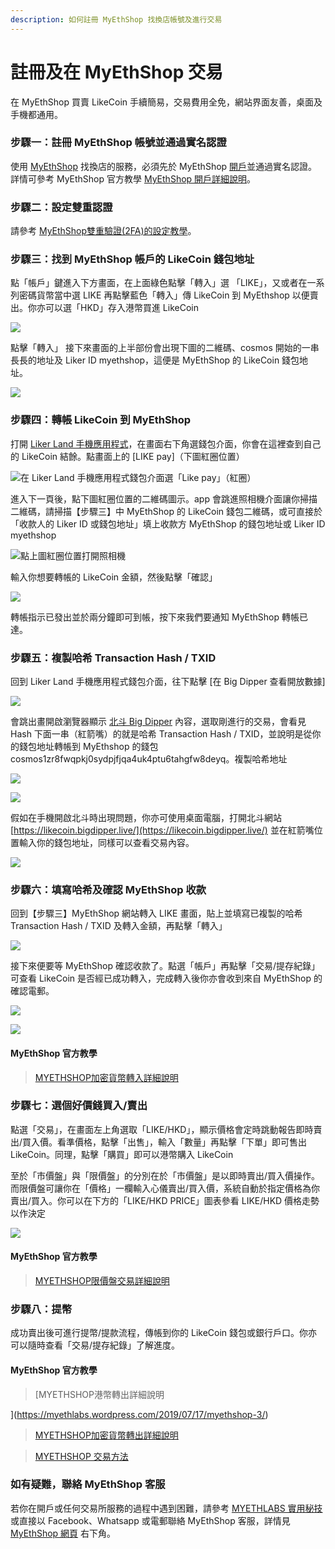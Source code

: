 ```yaml
---
description: 如何註冊 MyEthShop 找換店帳號及進行交易
---
```


# 註冊及在 MyEthShop 交易

在  MyEthShop 買賣 LikeCoin 手續簡易，交易費用全免，網站界面友善，桌面及手機都通用。

### 步驟一：註冊 MyEthShop 帳號並通過實名認證

使用 [MyEthShop](https://www.myethshop.com/) 找換店的服務，必須先於 MyEthShop [開戶](https://www.myethshop.com/register)並通過實名認證。詳情可參考 MyEthShop 官方教學 [MyEthShop 開戶詳細說明](https://myethlabs.wordpress.com/2019/07/12/myethshop%e9%96%8b%e6%88%b6%e8%a9%b3%e7%b4%b0%e8%aa%aa%e6%98%8e/)。

### 步驟二：設定雙重認證

請參考 [MyEthShop雙重驗證\(2FA\)的設定教學](https://myethlabs.wordpress.com/2019/01/24/myethshop%e9%9b%99%e9%87%8d%e9%a9%97%e8%ad%892fa%e7%9a%84%e8%a8%ad%e5%ae%9a%e6%95%99%e5%ad%b8/)。

### 步驟三：找到 MyEthShop 帳戶的 LikeCoin 錢包地址

點「帳戶」鍵進入下方畫面，在上面綠色點擊「轉入」選 「LIKE」，又或者在一系列密碼貨幣當中選 LIKE 再點擊藍色「轉入」傳 LikeCoin 到 MyEthshop 以便賣出。你亦可以選「HKD」存入港幣買進 LikeCoin

![](../../.gitbook/assets/myethshop-01.png)

點擊「轉入」 接下來畫面的上半部份會出現下圖的二維碼、cosmos 開始的一串長長的地址及 Liker ID myethshop，這便是 MyEthShop 的 LikeCoin 錢包地址。

![](../../.gitbook/assets/myethshop-02.png)

### 步驟四：轉帳 LikeCoin 到 MyEthShop

打開 [Liker Land 手機應用程式](https://liker.land/getapp)，在畫面右下角選錢包介面，你會在這裡查到自己的 LikeCoin 結餘。點畫面上的 \[LIKE pay\]（下圖紅圈位置）

![&#x5728; Liker Land &#x624B;&#x6A5F;&#x61C9;&#x7528;&#x7A0B;&#x5F0F;&#x9322;&#x5305;&#x4ECB;&#x9762;&#x9078;&#x300C;Like pay&#x300D;&#xFF08;&#x7D05;&#x5708;&#xFF09;](../../.gitbook/assets/like-pay-1.png)

進入下一頁後，點下圖紅圈位置的二維碼圖示。app 會跳進照相機介面讓你掃描二維碼，請掃描【步驟三】中 MyEthShop 的 LikeCoin 錢包二維碼，或可直接於「收款人的 Liker ID 或錢包地址」填上收款方 MyEthShop 的錢包地址或 Liker ID myethshop

![&#x9EDE;&#x4E0A;&#x5716;&#x7D05;&#x5708;&#x4F4D;&#x7F6E;&#x6253;&#x958B;&#x7167;&#x76F8;&#x6A5F;](../../.gitbook/assets/bitasset-trade-7.png)

輸入你想要轉帳的 LikeCoin 金額，然後點擊「確認」

![](../../.gitbook/assets/bitasset-trade-8.png)

轉帳指示已發出並於兩分鐘即可到帳，按下來我們要通知 MyEthShop 轉帳已達。

### 步驟五：複製哈希 Transaction Hash / TXID

回到 Liker Land 手機應用程式錢包介面，往下點擊 \[在 Big Dipper 查看開放數據\]

![](../../.gitbook/assets/bigdipper.png)

會跳出畫開啟瀏覽器顯示 [北斗 Big Dipper](../wallet/big-dipper.md) 內容，選取剛進行的交易，會看見 Hash 下面一串（紅箭嘴）的就是哈希 Transaction Hash / TXID，並說明是從你的錢包地址轉帳到 MyEthshop 的錢包 cosmos1zr8fwqpkj0sydpjfjqa4uk4ptu6tahgfw8deyq。複製哈希地址

![](../../.gitbook/assets/myethshop-03.png)

![](../../.gitbook/assets/myethshop-04.png)

假如在手機開啟北斗時出現問題，你亦可使用桌面電腦，打開北斗網站 [https://likecoin.bigdipper.live/](https://likecoin.bigdipper.live/) 並在紅箭嘴位置輸入你的錢包地址，同樣可以查看交易內容。

![](../../.gitbook/assets/bigdipper-02.png)

### 步驟六：填寫哈希及確認 MyEthShop 收款

回到【步驟三】MyEthShop 網站轉入 LIKE 畫面，貼上並填寫已複製的哈希 Transaction Hash / TXID 及轉入金額，再點擊「轉入」

![](../../.gitbook/assets/myethshop-7.png)

接下來便要等 MyEthShop 確認收款了。點選「帳戶」再點擊「交易/提存紀錄」可查看 LikeCoin 是否經已成功轉入，完成轉入後你亦會收到來自 MyEthShop 的確認電郵。

![](../../.gitbook/assets/myethshop-8.png)

![](../../.gitbook/assets/myethshop-9.png)

#### MyEthShop 官方教學

> [MYETHSHOP加密貨幣轉入詳細說明](https://myethlabs.wordpress.com/2019/07/16/myethshop-2/)

### 步驟七：選個好價錢買入/賣出

點選「交易」，在畫面左上角選取「LIKE/HKD」，顯示價格會定時跳動報告即時賣出/買入價。看準價格，點擊「出售」，輸入「數量」再點擊「下單」即可售出 LikeCoin。同理，點擊「購買」即可以港幣購入 LikeCoin

至於「市價盤」與「限價盤」的分別在於「市價盤」是以即時賣出/買入價操作。而限價盤可讓你在「價格」一欄輸入心儀賣出/買入價，系統自動於指定價格為你賣出/買入。你可以在下方的「LIKE/HKD PRICE」圖表參看 LIKE/HKD 價格走勢以作決定

![](../../.gitbook/assets/myethshop-10.png)

#### MyEthShop 官方教學

> [MYETHSHOP限價盤交易詳細說明](https://myethlabs.wordpress.com/2019/07/16/myethshop%e9%99%90%e5%83%b9%e7%9b%a4%e4%ba%a4%e6%98%93%e8%a9%b3%e7%b4%b0%e8%aa%aa%e6%98%8e/)

### 步驟八：提幣

成功賣出後可進行提幣/提款流程，傳帳到你的 LikeCoin 錢包或銀行戶口。你亦可以隨時查看「交易/提存紀錄」了解進度。

#### MyEthShop 官方教學

> [MYETHSHOP港幣轉出詳細說明](https://myethlabs.wordpress.com/2019/07/17/myethshop-3/)

> [MYETHSHOP加密貨幣轉出詳細說明](https://myethlabs.wordpress.com/2019/07/17/myethshop-4/)[](https://medium.com/internet-meme/likecoin-chain-myethshop-715afcbfa03f)

> [MYETHSHOP 交易方法](https://myethlabs.wordpress.com/2019/07/17/myethshop-%e4%ba%a4%e6%98%93%e6%96%b9%e6%b3%95/)

### 如有疑難，聯絡 MyEthShop 客服

若你在開戶或任何交易所服務的過程中遇到困難，請參考 [MYETHLABS 實用秘技](https://myethlabs.wordpress.com/category/%e5%af%a6%e7%94%a8%e7%a7%98%e6%8a%80/) 或直接以 Facebook、Whatsapp 或電郵聯絡 MyEthShop 客服，詳情見 [MyEthShop 網頁](https://www.myethshop.com/) 右下角。

